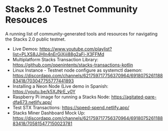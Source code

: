 # Stacks 2.0 Testnet Community Resouces

A running list of community-generated tools and resources for navigating the Stacks 2.0 public testnet.

- Live Demos: https://www.youtube.com/playlist?list=PLXS8JJHIn4nErGjXjii88g2aFi-X3FFMd
- Multiplatform Stacks Transaction Library: https://github.com/openintents/stacks-transactions-kotlin
- Linux Instance - Testnet node configure as systemctl daemon: https://discordapp.com/channels/621759717756370964/691807526118883418/703047755777441893
- Installing a Neon Node (Live demo in Spanish: https://youtu.be/k5XJNrE_y0Y
- Raspberry Pi image for running a Stacks Node: https://agitated-pare-dfa673.netlify.app/
- Test STX Transactions: https://speed-spend.netlify.app/
- Stacks Miner Dashboard Mock Up: https://discordapp.com/channels/621759717756370964/691807526118883418/705815477150023781
